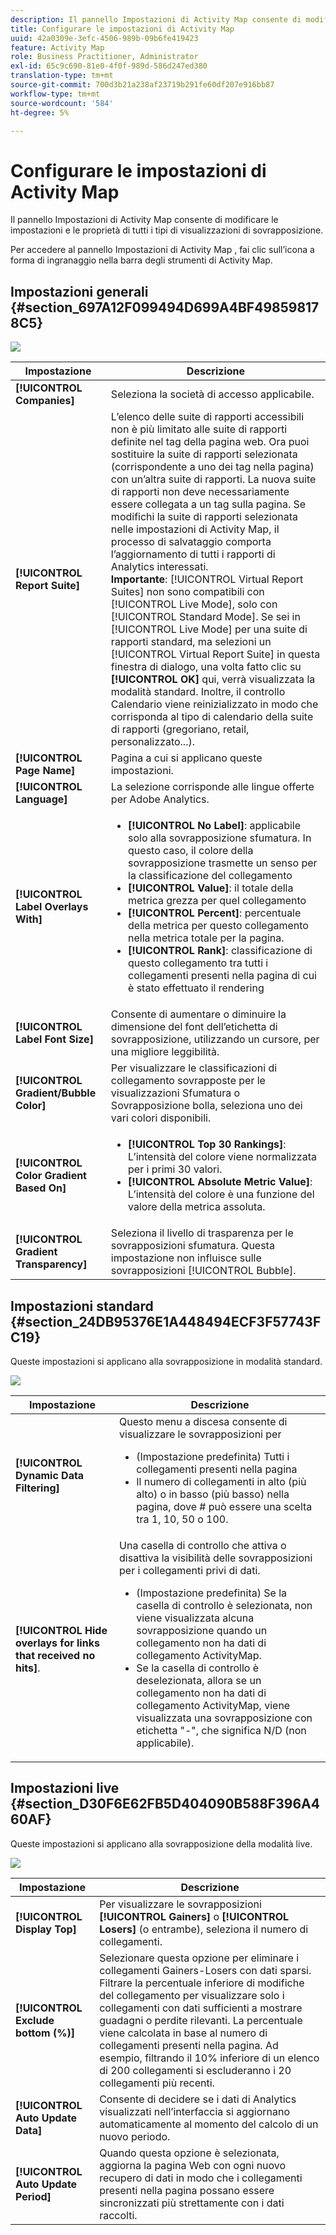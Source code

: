 ```yaml
---
description: Il pannello Impostazioni di Activity Map consente di modificare le impostazioni e le proprietà di tutti i tipi di visualizzazioni di sovrapposizione.
title: Configurare le impostazioni di Activity Map
uuid: 42a0309e-3efc-4506-989b-09b6fe419423
feature: Activity Map
role: Business Practitioner, Administrator
exl-id: 65c9c690-81e0-4f0f-989d-586d247ed380
translation-type: tm+mt
source-git-commit: 700d3b21a238af23719b291fe60df207e916bb87
workflow-type: tm+mt
source-wordcount: '584'
ht-degree: 5%

---
```


# Configurare le impostazioni di Activity Map

Il pannello Impostazioni di Activity Map consente di modificare le impostazioni e le proprietà di tutti i tipi di visualizzazioni di sovrapposizione.

Per accedere al pannello Impostazioni di Activity Map , fai clic sull’icona a forma di ingranaggio nella barra degli strumenti di Activity Map.

## Impostazioni generali {#section_697A12F099494D699A4BF498598178C5}

![](assets/settings_other.png)

| Impostazione | Descrizione |
| --- | --- |
| **[!UICONTROL Companies]** | Seleziona la società di accesso applicabile. |
| **[!UICONTROL Report Suite]** | L’elenco delle suite di rapporti accessibili non è più limitato alle suite di rapporti definite nel tag della pagina web. Ora puoi sostituire la suite di rapporti selezionata (corrispondente a uno dei tag nella pagina) con un’altra suite di rapporti. La nuova suite di rapporti non deve necessariamente essere collegata a un tag sulla pagina. Se modifichi la suite di rapporti selezionata nelle impostazioni di Activity Map, il processo di salvataggio comporta l’aggiornamento di tutti i rapporti di Analytics interessati.<br>**Importante**:  [!UICONTROL Virtual Report Suites] non sono compatibili con  [!UICONTROL Live Mode], solo con  [!UICONTROL Standard Mode]. Se sei in [!UICONTROL Live Mode] per una suite di rapporti standard, ma selezioni un [!UICONTROL Virtual Report Suite] in questa finestra di dialogo, una volta fatto clic su **[!UICONTROL OK]** qui, verrà visualizzata la modalità standard. Inoltre, il controllo Calendario viene reinizializzato in modo che corrisponda al tipo di calendario della suite di rapporti (gregoriano, retail, personalizzato...). |
| **[!UICONTROL Page Name]** | Pagina a cui si applicano queste impostazioni. |
| **[!UICONTROL Language]** | La selezione corrisponde alle lingue offerte per Adobe Analytics. |
| **[!UICONTROL Label Overlays With]** | <ul><li>**[!UICONTROL No Label]**: applicabile solo alla sovrapposizione sfumatura. In questo caso, il colore della sovrapposizione trasmette un senso per la classificazione del collegamento</li><li>**[!UICONTROL Value]**: il totale della metrica grezza per quel collegamento</li><li>**[!UICONTROL Percent]**: percentuale della metrica per questo collegamento nella metrica totale per la pagina.</li><li>**[!UICONTROL Rank]**: classificazione di questo collegamento tra tutti i collegamenti presenti nella pagina di cui è stato effettuato il rendering</li></ul> |
| **[!UICONTROL Label Font Size]** | Consente di aumentare o diminuire la dimensione del font dell’etichetta di sovrapposizione, utilizzando un cursore, per una migliore leggibilità. |
| **[!UICONTROL Gradient/Bubble Color]** | Per visualizzare le classificazioni di collegamento sovrapposte per le visualizzazioni Sfumatura o Sovrapposizione bolla, seleziona uno dei vari colori disponibili. |
| **[!UICONTROL Color Gradient Based On]** | <ul><li>**[!UICONTROL Top 30 Rankings]**: L’intensità del colore viene normalizzata per i primi 30 valori.</li><li>**[!UICONTROL Absolute Metric Value]**: L’intensità del colore è una funzione del valore della metrica assoluta.</li></ul> |
| **[!UICONTROL Gradient Transparency]** | Seleziona il livello di trasparenza per le sovrapposizioni sfumatura. Questa impostazione non influisce sulle sovrapposizioni [!UICONTROL Bubble]. |

## Impostazioni standard {#section_24DB95376E1A448494ECF3F57743FC19}

Queste impostazioni si applicano alla sovrapposizione in modalità standard.

![](assets/settings_standard.png)

| Impostazione | Descrizione |
| --- | --- |
| **[!UICONTROL Dynamic Data Filtering]** | Questo menu a discesa consente di visualizzare le sovrapposizioni per<ul><li>(Impostazione predefinita) Tutti i collegamenti presenti nella pagina</li><li>Il numero di collegamenti in alto (più alto) o in basso (più basso) nella pagina, dove # può essere una scelta tra 1, 10, 50 o 100.</li></ul> |
| **[!UICONTROL Hide overlays for links that received no hits]**. | Una casella di controllo che attiva o disattiva la visibilità delle sovrapposizioni per i collegamenti privi di dati.<ul><li>(Impostazione predefinita) Se la casella di controllo è selezionata, non viene visualizzata alcuna sovrapposizione quando un collegamento non ha dati di collegamento ActivityMap.</li><li>Se la casella di controllo è deselezionata, allora se un collegamento non ha dati di collegamento ActivityMap, viene visualizzata una sovrapposizione con etichetta &quot;-&quot;, che significa N/D (non applicabile). |

## Impostazioni live {#section_D30F6E62FB5D404090B588F396A460AF}

Queste impostazioni si applicano alla sovrapposizione della modalità live.

![](assets/settings_live.png)

| Impostazione | Descrizione |
|---|---|
| **[!UICONTROL Display Top]** | Per visualizzare le sovrapposizioni **[!UICONTROL Gainers]** o **[!UICONTROL Losers]** (o entrambe), seleziona il numero di collegamenti. |
| **[!UICONTROL Exclude bottom (%)]** | Selezionare questa opzione per eliminare i collegamenti Gainers-Losers con dati sparsi. Filtrare la percentuale inferiore di modifiche del collegamento per visualizzare solo i collegamenti con dati sufficienti a mostrare guadagni o perdite rilevanti. La percentuale viene calcolata in base al numero di collegamenti presenti nella pagina. Ad esempio, filtrando il 10% inferiore di un elenco di 200 collegamenti si escluderanno i 20 collegamenti più recenti. |
| **[!UICONTROL Auto Update Data]** | Consente di decidere se i dati di Analytics visualizzati nell’interfaccia si aggiornano automaticamente al momento del calcolo di un nuovo periodo. |
| **[!UICONTROL Auto Update Period]** | Quando questa opzione è selezionata, aggiorna la pagina Web con ogni nuovo recupero di dati in modo che i collegamenti presenti nella pagina possano essere sincronizzati più strettamente con i dati raccolti. |
